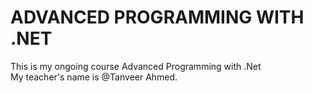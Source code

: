 # ADVANCED PROGRAMMING WITH .NET
This is my ongoing course Advanced Programming with .Net <br>
My teacher's name is @Tanveer Ahmed.
